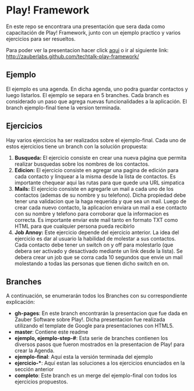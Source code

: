 # Play! Framework
En este repo se encontrara una presentación que sera dada como capacitación de Play! Framework, junto con un ejemplo practico y varios ejercicios para ser resueltos.

Para poder ver la presentacion hacer click [aqui](http://zauberlabs.github.com/techtalk-play-framework/ "Presentacion de Play!") o ir al siguiente link: http://zauberlabs.github.com/techtalk-play-framework/

## Ejemplo
El ejemplo es una agenda. En dicha agenda, uno podra guardar contactos y luego listarlos.
El ejemplo se separa en 5 branches. Cada branch es considerado un paso que agrega nuevas funcionalidades a la aplicación. El branch ejemplo-final tiene la version terminada.
## Ejercicios
Hay varios ejercicios ha ser realizados sobre el ejemplo-final. Cada uno de estos ejercicios tiene un branch con la solución propuesta:

1.  __Busqueda:__ El ejercicio consiste en crear una nueva página que permita realizar busquedas sobre los nombres de los contactos.
1.  __Edicion:__ El ejercicio consiste en agregar una pagina de edición para cada contacto y linquear a la misma desde la lista de contactos. Es importante chequear aqui las rutas para que quede una URL simpatica
1.  __Mails:__ El ejercicio consiste en agregarle un mail a cada uno de los contactos (ademas de su nombre y su telefono). Dicha propiedad debe tener una validacion que la haga requerida y que sea un mail. Luego de crear cada nuevo contacto, la aplicacion enviara un mail a ese contacto con su nombre y telefono para corroborar que la informacion es correcta. Es importante enviar este mail tanto en formato TXT como HTML para que cualquier persona pueda recibirlo
1.  __Job Annoy:__ Este ejercicio depende del ejercicio anterior. La idea del ejercicio es dar al usuario la habilidad de molestar a sus contactos. Cada contacto debe tener un switch on y off para molestarlo (que debera ser activado y desactivado mediante un link desde la lista). Se debera crear un job que se corra cada 10 segundos que envie un mail molestando a todas las personas que tienen dicho switch en on.

## Branches
A continuación, se enumerarán todos los Branches con su correspondiente explicación:
*  __gh-pages__: En este branch encontrarán la presentacion que fue dada en Zauber Software sobre Play!. Dicha presentacion fue realizada utilizando el template de Google para presentaciones con HTML5.
*  __master__: Contiene este readme
*  __ejemplo, ejemplo-step-#__: Esta serie de branches contienen los diversos pasos que fueron mostrados en la presentacion de Play! para crear la Agenda.
*  __ejemplo-final__: Aquí esta la versión terminada del ejemplo
*  __ejercicio-*__: Aquí estan las soluciones a los ejercicios enunciados en la sección anterior
*  __completo__: Este branch es un merge del ejemplo-final con todos los ejercicios propuestos.